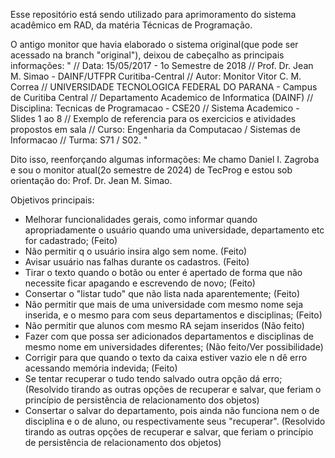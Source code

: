 Esse repositório está sendo utilizado para aprimoramento do sistema acadêmico em RAD, da matéria Técnicas de Programação.

O antigo monitor que havia elaborado o sistema original(que pode ser acessado na branch "original"), deixou de cabeçalho as principais informações:
" 
// Data: 15/05/2017 - 1o Semestre de 2018
// Prof. Dr. Jean M. Simao - DAINF/UTFPR Curitiba-Central
// Autor: Monitor Vitor C. M. Correa
// UNIVERSIDADE TECNOLOGICA FEDERAL DO PARANA - Campus de Curitiba Central
// Departamento Academico de Informatica (DAINF)
// Disciplina: Tecnicas de Programacao - CSE20
// Sistema Academico - Slides 1 ao 8
// Exemplo de referencia para os exercicios e atividades propostos em sala
// Curso: Engenharia da Computacao / Sistemas de Informacao
// Turma: S71 / S02. "

Dito isso, reenforçando algumas informações:
Me chamo Daniel I. Zagroba e sou o monitor atual(2o semestre de 2024) de TecProg e estou sob orientação do: Prof. Dr. Jean M. Simao.

Objetivos principais:
- Melhorar funcionalidades gerais, como informar quando apropriadamente o usuário quando uma universidade, departamento etc for cadastrado;
  (Feito)
- Não permitir q o usuário insira algo sem nome.
  (Feito)
- Avisar usuário nas falhas durante os cadastros.
  (Feito)
- Tirar o texto quando o botão ou enter é apertado de forma que não necessite ficar apagando e escrevendo de novo;
  (Feito)
- Consertar o "listar tudo" que não lista nada aparentemente;
  (Feito)
- Não permitir que mais de uma universidade com mesmo nome seja inserida, e o mesmo para com seus departamentos e disciplinas;
  (Feito)
- Não permitir que alunos com mesmo RA sejam inseridos
  (Não feito)
- Fazer com que possa ser adicionados departamentos e disciplinas de mesmo nome em universidades diferentes;
  (Não feito/Ver possibilidade)
- Corrigir para que quando o texto da caixa estiver vazio ele n dê erro acessando memória indevida;
  (Feito)
- Se tentar recuperar o tudo tendo salvado outra opção dá erro;
  (Resolvido tirando as outras opções de recuperar e salvar, que feriam o princípio de persistência de relacionamento dos objetos)
- Consertar o salvar do departamento, pois ainda não funciona nem o de disciplina e o de aluno, ou respectivamente seus "recuperar".
  (Resolvido tirando as outras opções de recuperar e salvar, que feriam o princípio de persistência de relacionamento dos objetos)
